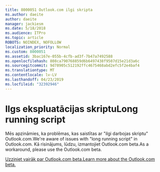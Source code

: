 ```yaml
---
title: 8000051 Outlook.com ilgi skripta
ms.author: daeite
author: daeite
manager: jackiesm
ms.date: 5/18/2018
ms.audience: ITPro
ms.topic: article
ROBOTS: NOINDEX, NOFOLLOW
localization_priority: Normal
ms.custom: 8000051
ms.assetid: 3bac167e-055b-4cfb-ad3f-7b47a7492588
ms.openlocfilehash: 808ca790768859d6b6497438f9507d15e21d3a6c
ms.sourcegitcommit: 9d78905c512192ffc4675468abd2efc5f2e4baf4
ms.translationtype: MT
ms.contentlocale: lv-LV
ms.lasthandoff: 04/23/2019
ms.locfileid: "32392946"
---
```

# <a name="long-running-script"></a><span data-ttu-id="896a1-102">Ilgs ekspluatācijas skriptu</span><span class="sxs-lookup"><span data-stu-id="896a1-102">Long running script</span></span>

<span data-ttu-id="896a1-103">Mēs apzināmies, ka problēmas, kas saistītas ar "ilgi darbojas skriptu" Outlook.com.</span><span class="sxs-lookup"><span data-stu-id="896a1-103">We're aware of issues with "long running script" in Outlook.com.</span></span> <span data-ttu-id="896a1-104">Kā risinājums, lūdzu, izmantojiet Outlook.com beta.</span><span class="sxs-lookup"><span data-stu-id="896a1-104">As a workaround, please use the Outlook.com beta.</span></span>
  
[<span data-ttu-id="896a1-105">Uzziniet vairāk par Outlook.com beta.</span><span class="sxs-lookup"><span data-stu-id="896a1-105">Learn more about the Outlook.com beta.</span></span>](https://go.microsoft.com/fwlink/p/?linkid=874356)
  

